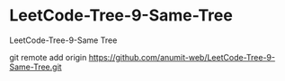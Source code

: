 # LeetCode-Tree-9-Same-Tree
LeetCode-Tree-9-Same Tree

git remote add origin https://github.com/anumit-web/LeetCode-Tree-9-Same-Tree.git


